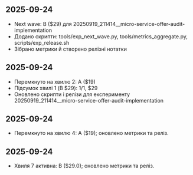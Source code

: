 ## 2025-09-24
- Next wave: B ($29) для 20250919_211414__micro-service-offer-audit-implementation
- Додано скрипти: tools/exp_next_wave.py, tools/metrics_aggregate.py, scripts/exp_release.sh
- Зібрано метрики й створено релізні нотатки
## 2025-09-24
- Перемкнуто на хвилю 2: A ($19)
- Підсумок хвилі 1 (B $29): 1/1, $29
- Оновлено скрипти і релізи для експерименту 20250919_211414__micro-service-offer-audit-implementation
## 2025-09-24
- Перемкнуто на хвилю 4: A ($19); оновлено метрики та реліз.
## 2025-09-24
- Хвиля 7 активна: B ($29.0); оновлено метрики та реліз.
